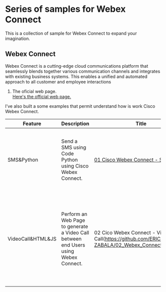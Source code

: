 # Series of samples for Webex Connect
This is a collection of sample for Webex Connect to expand your imagination.

## Webex Connect
Webex Connect is a cutting-edge cloud communications platform that seamlessly blends together various communication channels and integrates with existing business systems. This enables a unified and automated approach to all customer and employee interactions

1. The oficial web page. <br>
[Here's the official web page.](https://www.webex.com/products/cpaas.html)

I've also built a some examples that permit understand how is work Cisco Webex Connect. 

|Feature|Description|Title|Notes|
|---|---|---|---|
| SMS&Python | Send a SMS using Code Python using Cisco Webex Connect.  | [01 Cisco Webex Connect - SMS](https://github.com/ERICK-ZABALA/01_Webex_Connect_SMS) | Send a Message SMS via Python to your Mobile Phone using Webex Connect. |
| VideoCall&HTML&JS | Perform an Web Page to generate a Video Call between end Users using Webex Connect.  | 02 Cico Webex Connect - Video Call(https://github.com/ERICK-ZABALA/02_Webex_Connect_VideoCall) | Perform a video call using a web page in your Desktop and Mobile Phone and Cisco Webex Connect. |
